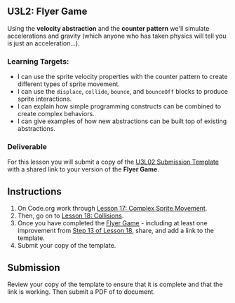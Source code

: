 
[//]: # (<p><iframe src="https://douglasurner.github.io/GDP1/units/3/U3L02-flyer/" width="100%" height="666px"></iframe></p>)

## U3L2: Flyer Game

Using the **velocity abstraction** and the **counter pattern** we'll simulate accelerations and gravity (which anyone who has taken physics will tell you is just an acceleration...).

### Learning Targets:

* I can use the sprite velocity properties with the counter pattern to create different types of sprite movement.
* I can use the `displace`, `collide`, `bounce`, and `bounceOff` blocks to produce sprite interactions.
* I can explain how simple programming constructs can be combined to create complex behaviors.
* I can give examples of how new abstractions can be built top of existing abstractions.

### Deliverable

For this lesson you will submit a copy of the [U3L02 Submission Template](https://docs.google.com/document/d/1XTNK5uS6JM7RbFnPWlXCvYuKNisIWtH2Lfzc9q-WiiY/edit?usp=sharing) with a shared link to your version of the **Flyer Game**.

## Instructions

1. On Code.org work through [Lesson 17: Complex Sprite Movement](https://studio.code.org/s/csd3-2018/stage/17/puzzle/1).
1. Then, go on to [Lesson 18: Collisions](https://studio.code.org/s/csd3-2018/stage/18/puzzle/1).
1. Once you have completed the [Flyer Game](https://studio.code.org/s/csd3-2018/stage/18/puzzle/8) - including at least one improvement from [Step 13 of Lesson 18](https://studio.code.org/s/csd3-2018/stage/18/puzzle/13), share, and add a link to the template.
1. Submit your copy of the template.

## Submission

Review your copy of the template to ensure that it is complete and that the link is working. Then submit a PDF of to document.
